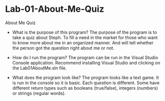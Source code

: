 # Lab-01-About-Me-Quiz
About Me Quiz

- What is the purpose of this program?
The purpose of the program is to take a quiz about Steph. To fill a need in the market for those who want to know more about me in an organized manner. And will tell whether the person got the question right about me or not.

- How do I run the program?
The program can be run in the Visual Studio Console application. Recommend installing Visual Studio and clicking on the Lab01AboutMe.sln file.

- What does the program look like?
The program looks like a text game. It is run in the console so it is basic. Each question is different. Some have different return types such as booleans (true/false), integers (numbers) or strings (regular words).